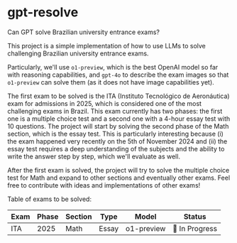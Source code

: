 # gpt-resolve
Can GPT solve Brazilian university entrance exams?

This project is a simple implementation of how to use LLMs to solve challenging Brazilian university entrance exams. 

Particularly, we'll use `o1-preview`, which is the best OpenAI model so far with reasoning capabilities, and `gpt-4o` to describe the exam images so that `o1-preview` can solve them (as it does not have image capabilities yet).

The first exam to be solved is the ITA (Instituto Tecnológico de Aeronáutica) exam for admissions in 2025, which is considered one of the most challenging exams in Brazil. This exam currently has two phases: the first one is a multiple choice test and a second one with a 4-hour essay test with 10 questions. The project will start by solving the second phase of the Math section, which is the essay test. This is particularly interesting because (i) the exam happened very recently on the 5th of November 2024 and (ii) the essay test requires a deep understanding of the subjects and the ability to write the answer step by step, which we'll evaluate as well.

After the first exam is solved, the project will try to solve the multiple choice test for Math and expand to other sections and eventually other exams. Feel free to contribute with ideas and implementations of other exams! 

Table of exams to be solved:

| Exam | Phase | Section | Type | Model | Status |
|------|-------|---------|------|-------|--------|
| ITA  | 2025  | Math    | Essay | o1-preview | 🚧 In Progress |

